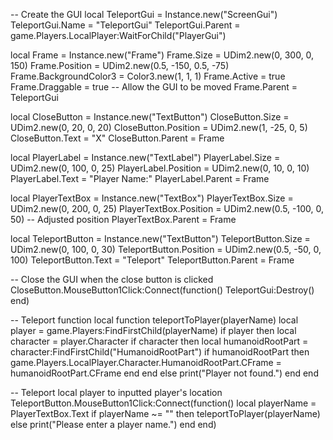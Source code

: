 -- Create the GUI
local TeleportGui = Instance.new("ScreenGui")
TeleportGui.Name = "TeleportGui"
TeleportGui.Parent = game.Players.LocalPlayer:WaitForChild("PlayerGui")

local Frame = Instance.new("Frame")
Frame.Size = UDim2.new(0, 300, 0, 150)
Frame.Position = UDim2.new(0.5, -150, 0.5, -75)
Frame.BackgroundColor3 = Color3.new(1, 1, 1)
Frame.Active = true
Frame.Draggable = true -- Allow the GUI to be moved
Frame.Parent = TeleportGui

local CloseButton = Instance.new("TextButton")
CloseButton.Size = UDim2.new(0, 20, 0, 20)
CloseButton.Position = UDim2.new(1, -25, 0, 5)
CloseButton.Text = "X"
CloseButton.Parent = Frame

local PlayerLabel = Instance.new("TextLabel")
PlayerLabel.Size = UDim2.new(0, 100, 0, 25)
PlayerLabel.Position = UDim2.new(0, 10, 0, 10)
PlayerLabel.Text = "Player Name:"
PlayerLabel.Parent = Frame

local PlayerTextBox = Instance.new("TextBox")
PlayerTextBox.Size = UDim2.new(0, 200, 0, 25)
PlayerTextBox.Position = UDim2.new(0.5, -100, 0, 50) -- Adjusted position
PlayerTextBox.Parent = Frame

local TeleportButton = Instance.new("TextButton")
TeleportButton.Size = UDim2.new(0, 100, 0, 30)
TeleportButton.Position = UDim2.new(0.5, -50, 0, 100)
TeleportButton.Text = "Teleport"
TeleportButton.Parent = Frame

-- Close the GUI when the close button is clicked
CloseButton.MouseButton1Click:Connect(function()
    TeleportGui:Destroy()
end)

-- Teleport function
local function teleportToPlayer(playerName)
    local player = game.Players:FindFirstChild(playerName)
    if player then
        local character = player.Character
        if character then
            local humanoidRootPart = character:FindFirstChild("HumanoidRootPart")
            if humanoidRootPart then
                game.Players.LocalPlayer.Character.HumanoidRootPart.CFrame = humanoidRootPart.CFrame
            end
        end
    else
        print("Player not found.")
    end
end

-- Teleport local player to inputted player's location
TeleportButton.MouseButton1Click:Connect(function()
    local playerName = PlayerTextBox.Text
    if playerName ~= "" then
        teleportToPlayer(playerName)
    else
        print("Please enter a player name.")
    end
end)
